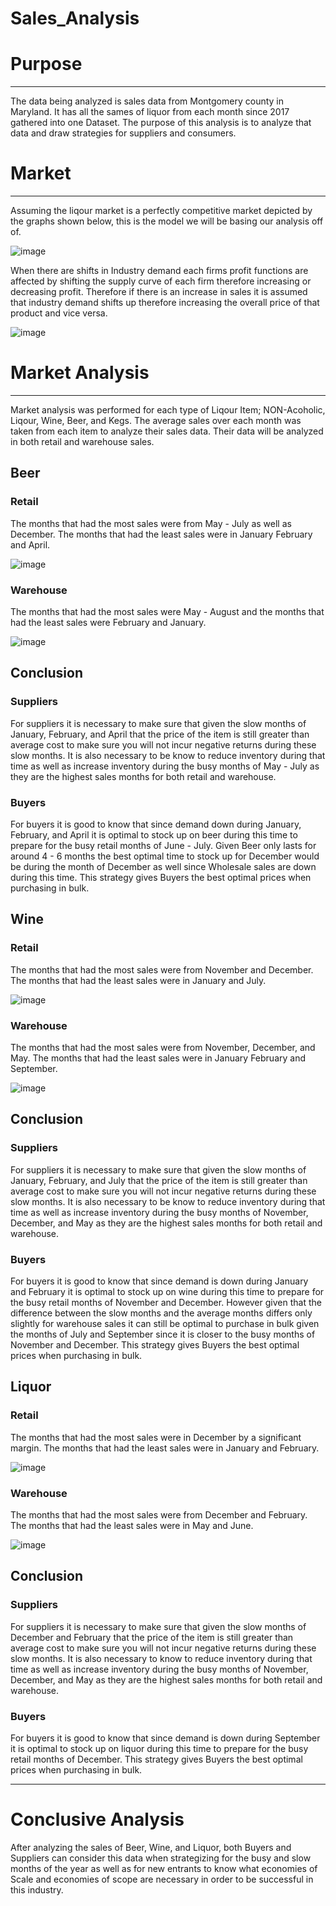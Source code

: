 # Sales_Analysis

# Purpose
---
The data being analyzed is sales data from Montgomery county in Maryland. It has all the sames of liquor from each month since 2017 gathered into one Dataset. The purpose of this analysis is to analyze that data and draw strategies for suppliers and consumers. 

# Market
---

Assuming the liqour market is a perfectly competitive market depicted by the graphs shown below, this is the model we will be basing our analysis off of.

![image](https://github.com/evanbruno617/Sales_Analysis/assets/98506425/cba8a05a-1293-4bb7-b30f-5403341b800f)

When there are shifts in Industry demand each firms profit functions are affected by shifting the supply curve of each firm therefore increasing or decreasing profit. Therefore if there is an increase in sales it is assumed that industry demand shifts up therefore increasing the overall price of that product and vice versa.

![image](https://github.com/evanbruno617/Sales_Analysis/assets/98506425/4083684c-2e45-422a-94c3-5069386dcb98)

# Market Analysis
---
Market analysis was performed for each type of Liqour Item; NON-Acoholic, Liqour, Wine, Beer, and Kegs. The average sales over each month was taken from each item to analyze their sales data. Their data will be analyzed in both retail and warehouse sales.

## Beer

### Retail
The months that had the most sales were from May - July as well as December. The months that had the least sales were in January February and April. 

![image](https://github.com/evanbruno617/Sales_Analysis/blob/main/Resources/BEER_Retail.png)

### Warehouse
The months that had the most sales were May - August and the months that had the least sales were February and January.

![image](https://github.com/evanbruno617/Sales_Analysis/blob/main/Resources/BEER.png)

## Conclusion

### Suppliers
For suppliers it is necessary to make sure that given the slow months of January, February, and April that the price of the item is still greater than average cost to make sure you will not incur negative returns during these slow months. It is also necessary to be know to reduce inventory during that time as well as increase inventory during the busy months of May - July as they are the highest sales months for both retail and warehouse.

### Buyers
For buyers it is good to know that since demand down during January, February, and April it is optimal to stock up on beer during this time to prepare for the busy retail months of June - July. Given Beer only lasts for around 4 - 6 months the best optimal time to stock up for December would be during the month of December as well since Wholesale sales are down during this time. This strategy gives Buyers the best optimal prices when purchasing in bulk.

## Wine

### Retail
The months that had the most sales were from November and December. The months that had the least sales were in January and July. 

![image](https://github.com/evanbruno617/Sales_Analysis/blob/main/Resources/WINE_Retail.png)

### Warehouse
The months that had the most sales were from November, December, and May. The months that had the least sales were in January February and September. 

![image](https://github.com/evanbruno617/Sales_Analysis/blob/main/Resources/Wine.png)

## Conclusion

### Suppliers
For suppliers it is necessary to make sure that given the slow months of January, February, and July that the price of the item is still greater than average cost to make sure you will not incur negative returns during these slow months. It is also necessary to be know to reduce inventory during that time as well as increase inventory during the busy months of November, December, and May as they are the highest sales months for both retail and warehouse.

### Buyers
For buyers it is good to know that since demand is down during January and February it is optimal to stock up on wine during this time to prepare for the busy retail months of November and December. However given that the difference between the slow months and the average months differs only slightly for warehouse sales it can still be optimal to purchase in bulk given the months of July and September since it is closer to the busy months of November and December. This strategy gives Buyers the best optimal prices when purchasing in bulk.

## Liquor

### Retail
The months that had the most sales were in December by a significant margin. The months that had the least sales were in January and February. 

![image](https://github.com/evanbruno617/Sales_Analysis/blob/main/Resources/LIQUOR_Retail.png)

### Warehouse
The months that had the most sales were from December and February. The months that had the least sales were in May and June. 

![image](https://github.com/evanbruno617/Sales_Analysis/blob/main/Resources/LIQUOR.png)

## Conclusion

### Suppliers
For suppliers it is necessary to make sure that given the slow months of December and February that the price of the item is still greater than average cost to make sure you will not incur negative returns during these slow months. It is also necessary to know to reduce inventory during that time as well as increase inventory during the busy months of November, December, and May as they are the highest sales months for both retail and warehouse.

### Buyers
For buyers it is good to know that since demand is down during September it is optimal to stock up on liquor during this time to prepare for the busy retail months of December. This strategy gives Buyers the best optimal prices when purchasing in bulk.


---

# Conclusive Analysis

After analyzing the sales of Beer, Wine, and Liquor, both Buyers and Suppliers can consider this data when strategizing for the busy and slow months of the year as well as for new entrants to know what economies of Scale and economies of scope are necessary in order to be successful in this industry.







